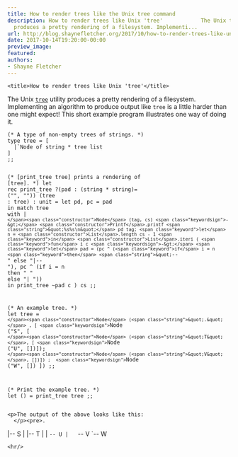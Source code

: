 ```yaml
---
title: How to render trees like the Unix tree command
description: How to render trees like Unix 'tree'            The Unix tree  utility
  produces a pretty rendering of a filesystem. Implementi...
url: http://blog.shaynefletcher.org/2017/10/how-to-render-trees-like-unix-tree.html
date: 2017-10-14T19:20:00-00:00
preview_image:
featured:
authors:
- Shayne Fletcher
---
```



<html>
  <head>
    
    <title>How to render trees like Unix 'tree'</title>
  </head>
  <body>
    <p>The Unix <a href="https://en.wikipedia.org/wiki/Tree_(Unix)"><code>tree</code></a> utility produces a pretty rendering of a filesystem. Implementing an algorithm to produce output like <code>tree</code> is a little harder than one might expect! This short example program illustrates one way of doing it.
</p><pre><code class="code"><span class="comment">(* A type of non-empty trees of strings. *)</span>
<span class="keyword">type</span> tree = [
  <span class="keywordsign">|</span><span class="keywordsign">`</span><span class="constructor">Node</span> <span class="keyword">of</span> string * tree list
]
;;

<span class="comment">(* [print_tree tree] prints a rendering of [tree]. *)</span>
<span class="keyword">let</span> <span class="keyword">rec</span> print_tree
          ?(pad : (string * string)= (<span class="string">&quot;&quot;</span>, <span class="string">&quot;&quot;</span>))
          (tree : tree) : unit =
  <span class="keyword">let</span> pd, pc = pad <span class="keyword">in</span>
  <span class="keyword">match</span> tree <span class="keyword">with</span>
  <span class="keywordsign">|</span> <span class="keywordsign">`</span><span class="constructor">Node</span> (tag, cs) <span class="keywordsign">-&gt;</span>
     <span class="constructor">Printf</span>.printf <span class="string">&quot;%s%s\n&quot;</span> pd tag;
     <span class="keyword">let</span> n = <span class="constructor">List</span>.length cs - 1 <span class="keyword">in</span>
     <span class="constructor">List</span>.iteri (
         <span class="keyword">fun</span> i c <span class="keywordsign">-&gt;</span>
         <span class="keyword">let</span> pad =
           (pc ^ (<span class="keyword">if</span> i = n <span class="keyword">then</span> <span class="string">&quot;`-- &quot;</span> <span class="keyword">else</span> <span class="string">&quot;|-- &quot;</span>),
            pc ^ (<span class="keyword">if</span> i = n <span class="keyword">then</span> <span class="string">&quot;    &quot;</span> <span class="keyword">else</span> <span class="string">&quot;|   &quot;</span>)) <span class="keyword">in</span>
         print_tree ~pad c
       ) cs
;;

<span class="comment">(* An example tree. *)</span>
<span class="keyword">let</span> tree =
  <span class="keywordsign">`</span><span class="constructor">Node</span> (<span class="string">&quot;.&quot;</span>
        , [
            <span class="keywordsign">`</span><span class="constructor">Node</span> (<span class="string">&quot;S&quot;</span>, [
                      <span class="keywordsign">`</span><span class="constructor">Node</span> (<span class="string">&quot;T&quot;</span>, [
                                <span class="keywordsign">`</span><span class="constructor">Node</span> (<span class="string">&quot;U&quot;</span>, [])]);
                      <span class="keywordsign">`</span><span class="constructor">Node</span> (<span class="string">&quot;V&quot;</span>, [])])
          ;  <span class="keywordsign">`</span><span class="constructor">Node</span> (<span class="string">&quot;W&quot;</span>, [])
          ])
;;

<span class="comment">(* Print the example tree. *)</span>
<span class="keyword">let</span> () =  print_tree tree
;;
</code></pre>    
    
    <p>The output of the above looks like this:
      </p><pre>.
|-- S
|   |-- T
|   |   `-- U
|   `-- V
`-- W</pre>
    
    <hr/>
  </body>
</html>

